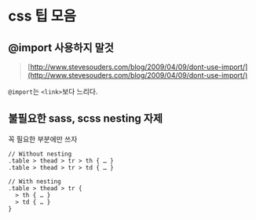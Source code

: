 # css 팁 모음

## @import 사용하지 말것

> [http://www.stevesouders.com/blog/2009/04/09/dont-use-import/](http://www.stevesouders.com/blog/2009/04/09/dont-use-import/)

`@import`는 `<link>`보다 느리다.

## 불필요한 sass, scss nesting 자제

꼭 필요한 부분에만 쓰자

```text
// Without nesting
.table > thead > tr > th { … }
.table > thead > tr > td { … }

// With nesting
.table > thead > tr {
  > th { … }
  > td { … }
}
```

